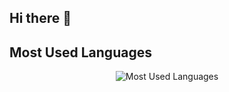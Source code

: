 ## Hi there 👋

## Most Used Languages

<p align="center">
  <img src="https://github-readme-stats.vercel.app/api/top-langs/?username=alirezaghafari&layout=compact&theme=radical" alt="Most Used Languages"/>
</p>


<!--
**alirezaghafari/alirezaghafari** is a ✨ _special_ ✨ repository because its `README.md` (this file) appears on your GitHub profile.

Here are some ideas to get you started:

- 🔭 I’m currently working on ...
- 🌱 I’m currently learning ...
- 👯 I’m looking to collaborate on ...
- 🤔 I’m looking for help with ...
- 💬 Ask me about ...
- 📫 How to reach me: ...
- 😄 Pronouns: ...
- ⚡ Fun fact: ...
-->
